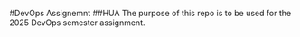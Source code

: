 #DevOps Assignemnt
##HUA
The purpose of this repo is to be used for the 2025 DevOps semester assignment.
